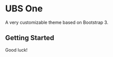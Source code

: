UBS One
=======

A very customizable theme based on Bootstrap 3.

Getting Started
---------------

Good luck!
